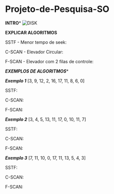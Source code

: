 # Projeto-de-Pesquisa-SO
********INTRO*********
![DISK](https://github.com/GeraldoSJr/Projeto-de-Pesquisa-SO/assets/64179572/1849a7b0-33b4-42de-81ca-8a99a7df8716)

****EXPLICAR ALGORITMOS****

SSTF - Menor tempo de seek:

C-SCAN - Elevador Circular:

F-SCAN - Elevador com 2 filas de controle:

***************EXEMPLOS DE ALGORITMOS****************

***Exemplo 1***
[3, 9, 12, 2, 16, 17, 11, 8, 6, 0]

SSTF:

C-SCAN:

F-SCAN:

***Exemplo 2***
[3, 4, 5, 13, 11, 17, 0, 10, 11, 7]

SSTF:

C-SCAN:

F-SCAN:

***Exemplo 3***
[7, 11, 10, 0, 17, 11, 13, 5, 4, 3]

SSTF:

C-SCAN:

F-SCAN:

